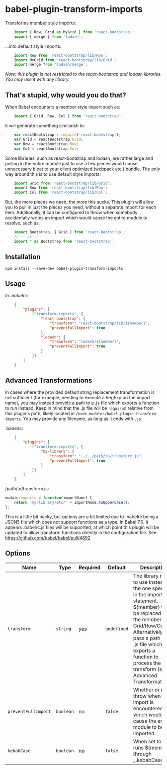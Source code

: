# babel-plugin-transform-imports

Transforms member style imports:

```javascript
    import { Row, Grid as MyGrid } from 'react-bootstrap';
    import { merge } from 'lodash';
```

...into default style imports:

```javascript
    import Row from 'react-bootstrap/lib/Row';
    import MyGrid from 'react-bootstrap/lib/Grid';
    import merge from 'lodash/merge';
```

*Note: this plugin is not restricted to the react-bootstrap and lodash
libraries.  You may use it with any library.*

## That's stupid, why would you do that?

When Babel encounters a member style import such as:

```javascript
    import { Grid, Row, Col } from 'react-bootstrap';
```

it will generate something similarish to:

```javascript
    var reactBootstrap = require('react-bootstrap');
    var Grid = reactBootstrap.Grid;
    var Row = reactBootstrap.Row;
    var Col = reactBootstrap.Col;
```

Some libraries, such as react-bootstrap and lodash, are rather large and
pulling in the entire module just to use a few pieces would cause unnecessary
bloat to your client optimized (webpack etc.) bundle.  The only way around
this is to use default style imports:

```javascript
    import Grid from 'react-bootstrap/lib/Grid';
    import Row from 'react-bootstrap/lib/Row';
    import Col from 'react-bootstrap/lib/Col';
```

But, the more pieces we need, the more this sucks.  This plugin will allow you
to pull in just the pieces you need, without a separate import for each item.
Additionally, it can be configured to throw when somebody accidentally writes
an import which would cause the entire module to resolve, such as:

```javascript
    import Bootstrap, { Grid } from 'react-bootstrap';
    // -- or --
    import * as Bootstrap from 'react-bootstrap';
```

## Installation

```
npm install --save-dev babel-plugin-transform-imports
```

## Usage

*In .babelrc:*

```json
    {
        "plugins": [
            ["transform-imports", {
                "react-bootstrap": {
                    "transform": "react-bootstrap/lib/${member}",
                    "preventFullImport": true
                },
                "lodash": {
                    "transform": "lodash/${member}",
                    "preventFullImport": true
                }
            }]
        ]
    }
```

## Advanced Transformations

In cases where the provided default string replacement transformation is not
sufficient (for example, needing to execute a RegExp on the import name), you
may instead provide a path to a .js file which exports a function to run
instead.  Keep in mind that the .js file will be `require`d relative from this
plugin's path, likely located in `/node_modules/babel-plugin-transform-imports`.
You may provide any filename, as long as it ends with `.js`.

.babelrc:
```json
    {
        "plugins": [
            ["transform-imports", {
                "my-library": {
                    "transform": "../../path/to/transform.js",
                    "preventFullImport": true
                }
            }]
        ]
    }
```

/path/to/transform.js:
```js
module.exports = function(importName) {
    return 'my-library/etc/' + importName.toUpperCase();
};
```

This is a little bit hacky, but options are a bit limited due to .babelrc being
a JSON5 file which does not support functions as a type.  In Babel 7.0, it
appears .babelrc.js files will be supported, at which point this plugin will be
updated to allow transform functions directly in the configuration file.
See: https://github.com/babel/babel/pull/4892

## Options

| Name | Type | Required | Default | Description |
| --- | --- | --- | --- | --- |
| `transform` | `string` | yes | `undefined` | The library name to use instead of the one specified in the import statement.  ${member} will be replaced with the member, aka Grid/Row/Col/etc.  Alternatively, pass a path to a .js file which exports a function to process the transform (see Advanced Transformations) |
| `preventFullImport` | `boolean` | no | `false` | Whether or not to throw when an import is encountered which would cause the entire module to be imported. |
| `kebabCase` | `boolean` | no | `false` | When set to true, runs ${member} through _.kebabCase. |